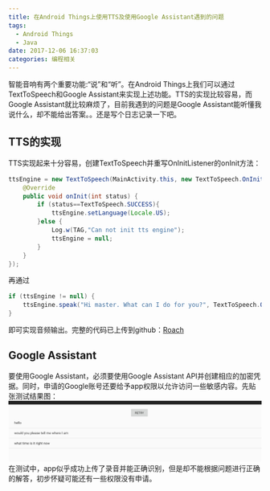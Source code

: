 ```yaml
---
title: 在Android Things上使用TTS及使用Google Assistant遇到的问题
tags:
  - Android Things
  - Java
date: 2017-12-06 16:37:03
categories: 编程相关
---
```

  智能音响有两个重要功能:“说”和“听”。在Android Things上我们可以通过TextToSpeech和Google Assistant来实现上述功能。TTS的实现比较容易，而Google Assistant就比较麻烦了，目前我遇到的问题是Google Assistant能听懂我说什么，却不能给出答案。。还是写个日志记录一下吧。
<!--more-->
## TTS的实现
  TTS实现起来十分容易，创建TextToSpeech并重写OnInitListener的onInit方法：
```java
ttsEngine = new TextToSpeech(MainActivity.this, new TextToSpeech.OnInitListener() {
    @Override
    public void onInit(int status) {
        if (status==TextToSpeech.SUCCESS){
            ttsEngine.setLanguage(Locale.US);
        }else {
            Log.w(TAG,"Can not init tts engine");
            ttsEngine = null;
        }
    }
});
```
再通过
```java
if (ttsEngine != null) {
    ttsEngine.speak("Hi master. What can I do for you?", TextToSpeech.QUEUE_ADD, null, "UTTERANCE_ID");
}
```
即可实现音频输出。完整的代码已上传到github：[Roach](https://github.com/codingspirit/Android_Things_TTS)
## Google Assistant
  要使用Google Assistant，必须要使用Google Assistant API并创建相应的加密凭据。同时，申请的Google账号还要给予app权限以允许访问一些敏感内容。先贴张测试结果图：
![](在Android-Things上使用TTS及使用Google-Assistant遇到的问题/1.png)
在测试中，app似乎成功上传了录音并能正确识别，但是却不能根据问题进行正确的解答，初步怀疑可能还有一些权限没有申请。
